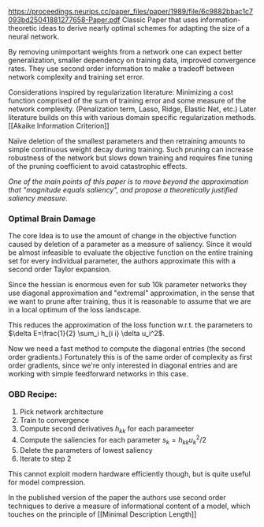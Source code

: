 https://proceedings.neurips.cc/paper_files/paper/1989/file/6c9882bbac1c7093bd25041881277658-Paper.pdf
Classic Paper that uses information-theoretic ideas to derive nearly optimal schemes for adapting the size of a neural network.

By removing unimportant weights from a network one can expect better generalization, smaller dependency on training data, improved convergence rates. 
They use second order information to make a tradeoff between network complexity and training set error. 

Considerations inspired by regularization literature: Minimizing a cost function comprised of the sum of training error and some measure of the network complexity. (Penalization term, Lasso, Ridge, Elastic Net, etc.) Later literature builds on this with various domain specific regularization methods. [[Akaike Information Criterion]]

Naïve deletion of the smallest parameters and then retraining amounts to simple continuous weight decay during training. 
Such pruning can increase robustness of the network but slows down training and requires fine tuning of the pruning coefficient to avoid catastrophic effects.

*One of the main points of this paper is to move beyond the approximation that "magnitude equals saliency", and propose a theoretically justified saliency measure*.

### Optimal Brain Damage
The core Idea is to use the amount of change in the objective function caused by deletion of a parameter as a measure of saliency. Since it would be almost infeasible to evaluate the objective function on the entire training set for every individual parameter, the authors approximate this with a second order Taylor expansion. 

Since the hessian is enormous even for sub 10k parameter networks they use diagonal approximation and "extremal" approximation, in the sense that we want to prune after training, thus it is reasonable to assume that we are in a local optimum of the loss landscape. 

This reduces the approximation of the loss function w.r.t. the parameters to $\delta E=\frac{1}{2} \sum_i h_{i i} \delta u_i^2$.

Now we need a fast method to compute the diagonal entries (the second order gradients.)
Fortunately this is of the same order of complexity as first order gradients, since we're only interested in diagonal entries and are working with simple feedforward networks in this case.

### OBD Recipe: 

1. Pick network architecture
2. Train to convergence
3. Compute second derivatives $h_{kk}$ for each parameeter
4. Compute the saliencies for each parameter $s_k = h_{kk}u^2_k/2$
5. Delete the parameters of lowest saliency
6. Iterate to step 2

This cannot exploit modern hardware efficiently though, but is quite useful for model compression.

In the published version of the paper the authors use second order techniques to derive a measure of informational content of a model, which touches on the principle of [[Minimal Description Length]]
